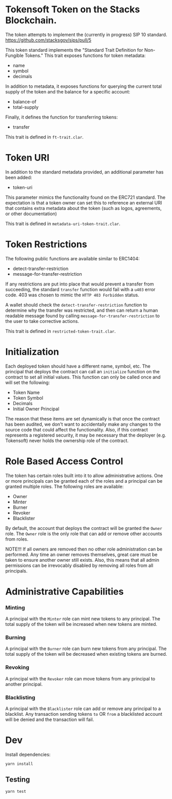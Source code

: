 # Tokensoft Token on the Stacks Blockchain. 


The token attempts to implement the (currently in progress) SIP 10 standard.
https://github.com/stacksgov/sips/pull/5

This token standard implements the "Standard Trait Definition for Non-Fungible Tokens."  This trait exposes functions for token metadata:

* name
* symbol
* decimals

In addition to metadata, it exposes functions for querying the current total supply of the token and the balance for a specific account:

* balance-of
* total-supply

Finally, it defines the function for transferring tokens:

* transfer

This trait is defined in `ft-trait.clar`.

# Token URI
In addition to the standard metadata provided, an additional parameter has been added:

* token-uri

This parameter mimics the functionality found on the ERC721 standard.  The expectation is that a token owner can set this to reference an external URI that contains extra metadata about the token (such as logos, agreements, or other documentation)

This trait is defined in `metadata-uri-token-trait.clar`.

# Token Restrictions

The following public functions are available similar to ERC1404:
* detect-transfer-restriction
* message-for-transfer-restriction

If any restrictions are put into place that would prevent a transfer from succeeding, the standard `transfer` function would fail with a `u403` error code.  403 was chosen to mimic the `HTTP 403 Forbidden` status.

A wallet should check the `detect-transfer-restriction` function to determine why the transfer was restricted, and then can return a human readable message found by calling `message-for-transfer-restriction` to the user to take corrective actions.

This trait is defined in `restricted-token-trait.clar`.

# Initialization

Each deployed token should have a different name, symbol, etc.  The principal that deploys the contract can call an `initialize` function on the contract to set all initial values.  This function can only be called once and will set the following:

* Token Name
* Token Symbol
* Decimals
* Initial Owner Principal

The reason that these items are set dynamically is that once the contract has been audited, we don't want to accidentally make any changes to the source code that could affect the functionality.  Also, if this contract represents a registered security, it may be necessary that the deployer (e.g. Tokensoft) never holds the ownership role of the contract.

# Role Based Access Control

The token has certain roles built into it to allow administrative actions. One or more principals can be granted each of the roles and a principal can be granted multiple roles.  The following roles are available:

* Owner
* Minter
* Burner
* Revoker
* Blacklister

By default, the account that deploys the contract will be granted the `Owner` role.  The `Owner` role is the only role that can add or remove other accounts from roles.

NOTE!!! If all owners are removed then no other role administration can be performed.  Any time an owner removes themselves, great care must be taken to ensure another owner still exists.  Also, this means that all admin permissions can be irrevocably disabled by removing all roles from all principals.

# Administrative Capabilities

### Minting
A principal with the `Minter` role can mint new tokens to any principal.  The total supply of the token will be increased when new tokens are minted.

### Burning
A principal with the `Burner` role can burn new tokens from any principal.  The total supply of the token will be decreased when existing tokens are burned.

### Revoking
A principal with the `Revoker` role can move tokens from any principal to another principal.

### Blacklisting
A principal with the `Blacklister` role can add or remove any principal to a blacklist.  Any transaction sending tokens `to` OR `from` a blacklisted account will be denied and the transaction will fail.

# Dev
Install dependencies:
```
yarn install
```

## Testing
```
yarn test
```
